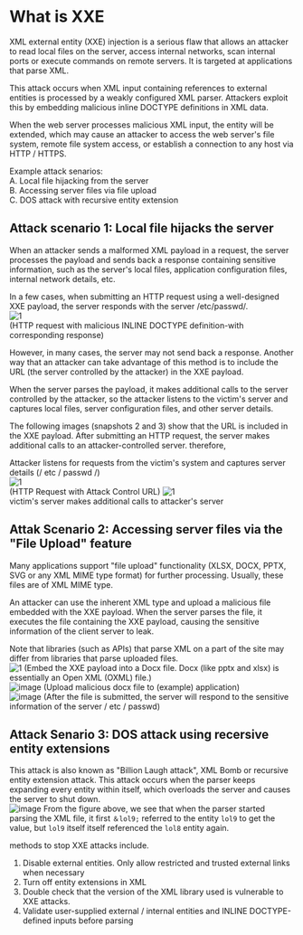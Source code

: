 # What is XXE

XML external entity (XXE) injection is a serious flaw that allows an attacker to read local files on the server, access internal networks, scan internal ports or execute commands on remote servers. It is targeted at applications that parse XML.   

This attack occurs when XML input containing references to external entities is processed by a weakly configured XML parser. Attackers exploit this by embedding malicious inline DOCTYPE definitions in XML data.   

When the web server processes malicious XML input, the entity will be extended, which may cause an attacker to access the web server's file system, remote file system access, or establish a connection to any host via HTTP / HTTPS.   

Example attack senarios:   
A. Local file hijacking from the server   
B. Accessing server files via file upload   
C. DOS attack with recursive entity extension   

## Attack scenario 1: Local file hijacks the server  

When an attacker sends a malformed XML payload in a request, the server processes the payload and sends back a response containing sensitive information, such as the server's local files, application configuration files, internal network details, etc.    

In a few cases, when submitting an HTTP request using a well-designed XXE payload, the server responds with the server /etc/passwd/.   
![1](https://user-images.githubusercontent.com/25066959/70176142-ee33ab80-16a5-11ea-9025-9f22bd687186.PNG)     
(HTTP request with malicious INLINE DOCTYPE definition-with corresponding response)    

However, in many cases, the server may not send back a response. Another way that an attacker can take advantage of this method is to include the URL (the server controlled by the attacker) in the XXE payload.  

When the server parses the payload, it makes additional calls to the server controlled by the attacker, so the attacker listens to the victim's server and captures local files, server configuration files, and other server details.   

The following images (snapshots 2 and 3) show that the URL is included in the XXE payload. After submitting an HTTP request, the server makes additional calls to an attacker-controlled server. therefore,   

Attacker listens for requests from the victim's system and captures server details (/ etc / passwd /)     
![1](https://user-images.githubusercontent.com/25066959/70176297-3eab0900-16a6-11ea-9fe0-623ccb51b791.PNG)   
(HTTP Request with Attack Control URL)
![1](https://user-images.githubusercontent.com/25066959/70176364-57b3ba00-16a6-11ea-8197-06887e866189.PNG)   
victim's server makes additional calls to attacker's server   

## Attak Scenario 2: Accessing server files via the "File Upload" feature

Many applications support "file upload" functionality (XLSX, DOCX, PPTX, SVG or any XML MIME type format) for further processing. Usually, these files are of XML MIME type.   

An attacker can use the inherent XML type and upload a malicious file embedded with the XXE payload. When the server parses the file, it executes the file containing the XXE payload, causing the sensitive information of the client server to leak.   

Note that libraries (such as APIs) that parse XML on a part of the site may differ from libraries that parse uploaded files.   
![1](https://user-images.githubusercontent.com/25066959/70176467-8467d180-16a6-11ea-9277-7c3ed5b694e6.PNG)
(Embed the XXE payload into a Docx file. Docx (like pptx and xlsx) is essentially an Open XML (OXML) file.)     
![image](https://user-images.githubusercontent.com/25066959/70188424-ae2cf280-16be-11ea-9b10-f1f8f77b71d7.png)
(Upload malicious docx file to (example) application)   
![image](https://user-images.githubusercontent.com/25066959/70188459-c3098600-16be-11ea-97d7-517e9608f3db.png)
(After the file is submitted, the server will respond to the sensitive information of the server / etc / passwd)    

## Attack Senario 3: DOS attack using recersive entity extensions
This attack is also known as "Billion Laugh attack", XML Bomb or recursive entity extension attack. This attack occurs when the parser keeps expanding every entity within itself, which overloads the server and causes the server to shut down.    
![image](https://user-images.githubusercontent.com/25066959/70188567-06fc8b00-16bf-11ea-8f22-aad9a02a0143.png)
From the figure above, we see that when the parser started parsing the XML file, it first `＆lol9;` referred to the entity `lol9` to get the value, but `lol9` itself itself referenced the `lol8` entity again.  

methods to stop XXE attacks include.     

1. Disable external entities. Only allow restricted and trusted external links when necessary  
2. Turn off entity extensions in XML  
3. Double check that the version of the XML library used is vulnerable to XXE attacks.  
4. Validate user-supplied external / internal entities and INLINE DOCTYPE-defined inputs before parsing  

